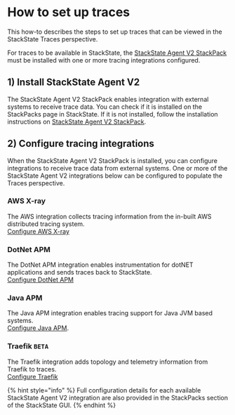 # How to set up traces

This how-to describes the steps to set up traces that can be viewed in the StackState Traces perspective.

For traces to be available in StackState, the [StackState Agent V2 StackPack](../stackpacks/integrations/agent.md) must be installed with one or more tracing integrations configured.

## 1) Install StackState Agent V2

The StackState Agent V2 StackPack enables integration with external systems to receive trace data. You can check if it is installed on the StackPacks page in StackState. If it is not installed, follow the installation instructions on [StackState Agent V2 StackPack](../stackpacks/integrations/agent.md).

## 2) Configure tracing integrations

When the StackState Agent V2 StackPack is installed, you can configure integrations to receive trace data from external systems. One or more of the StackState Agent V2 integrations below can be configured to populate the Traces perspective.

### AWS X-ray
The AWS integration collects tracing information from the in-built AWS distributed tracing system.<br>[Configure AWS X-ray](../stackpacks/integrations/aws-x-ray.md)

### DotNet APM
The DotNet APM integration enables instrumentation for dotNET applications and sends traces back to StackState.<br>[Configure DotNet APM](../stackpacks/integrations/dotnet-apm.md)

### Java APM
The Java APM integration enables tracing support for Java JVM based systems.<br>[Configure Java APM](../stackpacks/integrations/java-apm.md).

### Traefik `BETA`
The Traefik integration adds topology and telemetry information from Traefik to traces.<br>[Configure Traefik](../stackpacks/integrations/traefik.md)

{% hint style="info" %}
Full configuration details for each available StackState Agent V2 integration are also provided in the StackPacks section of the StackState GUI.
{% endhint %}
